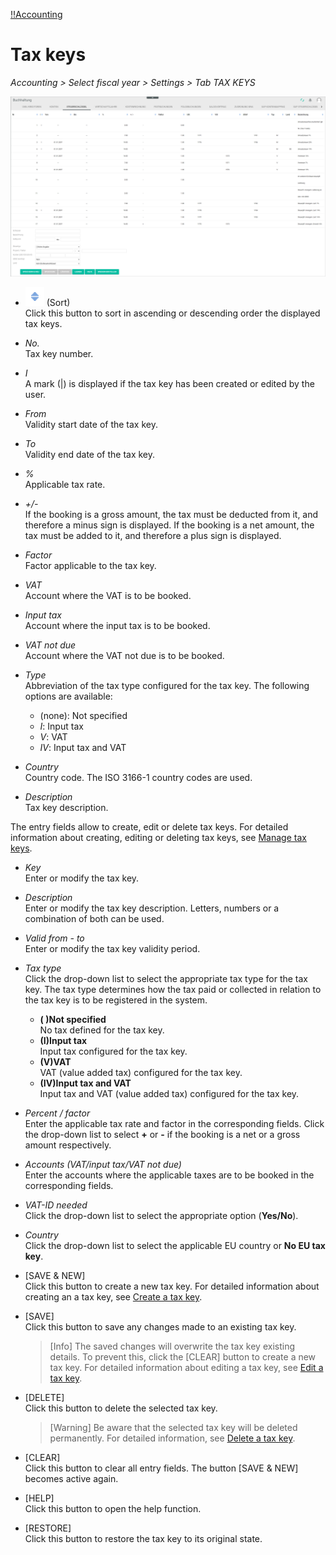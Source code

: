 [!!Accounting](RetailSuiteAccounting)

# Tax keys

*Accounting > Select fiscal year > Settings > Tab TAX KEYS*

![Tax keys](/Assets/Screenshots/RetailSuiteAccounting/Settings/TaxKeys/CreateTaxKey.png "[Tax keys]")

- ![Sort](/Assets/Icons/Sort03.png "[Sort]") (Sort)  
Click this button to sort in ascending or descending order the displayed tax keys.

- *No.*  
Tax key number.

- *I*  
A mark (|) is displayed if the tax key has been created or edited by the user.

- *From*  
Validity start date of the tax key.

- *To*  
Validity end date of the tax key.  

- *%*  
Applicable tax rate.

- *+/-*  
If the booking is a gross amount, the tax must be deducted from it, and therefore a minus sign is displayed. If the booking is a net amount, the tax must be added to it, and therefore a plus sign is displayed.

- *Factor*  
Factor applicable to the tax key.

[comment]: <> (Oder Faktor bezieht sich auf Steuersatz?)

- *VAT*  
Account where the VAT is to be booked.

- *Input tax*  
Account where the input tax is to be booked.

- *VAT not due*  
Account where the VAT not due is to be booked.

- *Type*  
Abbreviation of the tax type configured for the tax key. The following options are available:  

  - (none): Not specified
  - *I*: Input tax
  - *V*: VAT
  - *IV*: Input tax and VAT

[comment]: <> (Abkürzungen im System nicht übersetzt. Auf DE lassen? Wenn ja, durchgängig, also, auch in Integration und Operation)

- *Country*  
Country code. The ISO 3166-1 country codes are used.

- *Description*  
Tax key description.



The entry fields allow to create, edit or delete tax keys. For detailed information about creating, editing or deleting tax keys, see [Manage tax keys](/RetailSuiteAccounting/Integration/02_ManageTaxKeys.md).


- *Key*  
Enter or modify the tax key.

- *Description*  
Enter or modify the tax key description. Letters, numbers or a combination of both can be used.

- *Valid from - to*  
Enter or modify the tax key validity period.

- *Tax type*  
Click the drop-down list to select the appropriate tax type for the tax key. The tax type determines how the tax paid or collected in relation to the tax key is to be registered in the system.

  - **( )Not specified**  
No tax defined for the tax key.  
  - **(I)Input tax**  
Input tax configured for the tax key.
  - **(V)VAT**  
VAT (value added tax) configured for the tax key.
  - **(IV)Input tax and VAT**  
Input tax and VAT (value added tax) configured for the tax key.


- *Percent / factor*  
Enter the applicable tax rate and factor in the corresponding fields. Click the drop-down list to select **+** or **-** if the booking is a net or a gross amount respectively.  

- *Accounts (VAT/input tax/VAT not due)*  
Enter the accounts where the applicable taxes are to be booked in the corresponding fields.

- *VAT-ID needed*  
Click the drop-down list to select the appropriate option (**Yes/No**).

- *Country*  
Click the drop-down list to select the applicable EU country or **No EU tax key**.


- [SAVE & NEW]  
Click this button to create a new tax key. For detailed information about creating an a tax key, see [Create a tax key](RetailSuiteAccounting/Integration/02_ManageTaxKeys.md#create-a-tax-key).

- [SAVE]  
Click this button to save any changes made to an existing tax key.

  > [Info] The saved changes will overwrite the tax key existing details. To prevent this, click the [CLEAR] button to create a new tax key. For detailed information about editing a tax key, see [Edit a tax key](RetailSuiteAccounting/Integration/02_ManageTaxKeys.md#edit-a-tax-key).

- [DELETE]  
Click this button to delete the selected tax key.

  > [Warning] Be aware that the selected tax key will be deleted permanently. For detailed information, see [Delete a tax key](RetailSuiteAccounting/Integration/02_ManageTaxKeys.md#delete-a-tax-key).

- [CLEAR]  
Click this button to clear all entry fields. The button [SAVE & NEW] becomes active again.

- [HELP]  
Click this button to open the help function.

- [RESTORE]  
Click this button to restore the tax key to its original state.

[comment]: <> (Was macht der WIEDERHERSTELLEN/RESTORE Button? Beim Klicken, Fenster mit Warnung "Möchten Sie die Steuerschlüssel in deren Ursprungs-Zustand zurückversetzen? Alle von Ihnen gemachten Änderungen werden dadurch gelöscht." Bei OK scheint es aber nichts zu passieren... Das System leert die Eingabemaske, aber nach Speichern kann man nicht wiederherstellen.)
